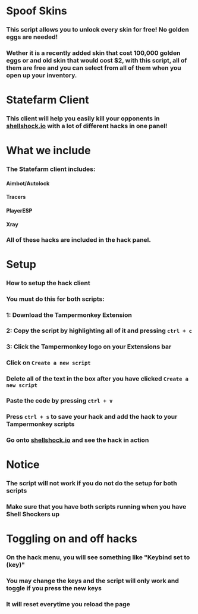 # Spoof Skins
### This script allows you to unlock every skin for free!  No golden eggs are needed!
### Wether it is a recently added skin that cost 100,000 golden eggs or and old skin that would cost $2, with this script, all of them are free and you can select from all of them when you open up your inventory.
# Statefarm Client
### This client will help you easily kill your opponents in [shellshock.io](shellshock.io) with a lot of different hacks in one panel!
# What we include
### The Statefarm client includes:
#### Aimbot/Autolock
#### Tracers
#### PlayerESP
#### Xray
### All of these hacks are included in the hack panel.
# Setup
### How to setup the hack client
### You must do this for both scripts:
### 1: Download the Tampermonkey Extension
### 2: Copy the script by highlighting all of it and pressing `ctrl + c`
### 3: Click the Tampermonkey logo on your Extensions bar
### Click on `Create a new script`
### Delete all of the text in the box after you have clicked  `Create a new script`
### Paste the code by pressing `ctrl + v`
### Press `ctrl + s` to save your hack and add the hack to your Tampermonkey scripts
### Go onto [shellshock.io](shellshock.io) and see the hack in action
# Notice
### The script will not work if you do not do the setup for both scripts
### Make sure that you have both scripts running when you have Shell Shockers up
# Toggling on and off hacks
### On the hack menu, you will see something like "Keybind set to (key)"
### You may change the keys and the script will only work and toggle if you press the new keys
### It will reset everytime you reload the page
